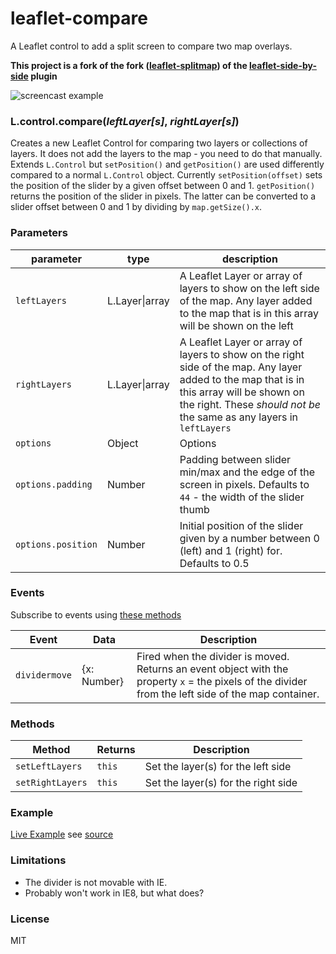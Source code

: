 # leaflet-compare

A Leaflet control to add a split screen to compare two map overlays.

**This project is a fork of the fork ([leaflet-splitmap](https://github.com/QuantStack/leaflet-splitmap)) of the [leaflet-side-by-side](https://github.com/digidem/leaflet-side-by-side) plugin**

![screencast example](screencast.gif)

### L.control.compare(_leftLayer[s]_, _rightLayer[s]_)

Creates a new Leaflet Control for comparing two layers or collections of layers. It does
not add the layers to the map - you need to do that manually. Extends `L.Control` but
`setPosition()` and `getPosition()` are used differently compared to a normal `L.Control`
object. Currently `setPosition(offset)` sets the position of the slider by a given
offset between 0 and 1. `getPosition()` returns the position of the slider in pixels.
The latter can be converted to a slider offset between 0 and 1 by dividing by
`map.getSize().x`. 

### Parameters

| parameter     | type           | description   |
| ----------    | -------------- | ------------- |
| `leftLayers`  | L.Layer\|array | A Leaflet Layer or array of layers to show on the left side of the map. Any layer added to the map that is in this array will be shown on the left |
| `rightLayers` | L.Layer\|array | A Leaflet Layer or array of layers to show on the right side of the map. Any layer added to the map that is in this array will be shown on the right. These *should not be* the same as any layers in `leftLayers` |
| `options`     | Object         | Options |
| `options.padding` | Number     | Padding between slider min/max and the edge of the screen in pixels. Defaults to `44` - the width of the slider thumb |
| `options.position` | Number    | Initial position of the slider given by a number between 0 (left) and 1 (right) for. Defaults to 0.5 |

### Events

Subscribe to events using [these methods](http://leafletjs.com/reference.html#events)

| Event         | Data           | Description   |
| ----------    | -------------- | ------------- |
| `dividermove` | {x: Number} | Fired when the divider is moved. Returns an event object with the property `x` = the pixels of the divider from the left side of the map container. |

### Methods

| Method           | Returns        | Description   |
| ----------       | -------------- | ------------- |
| `setLeftLayers`  | `this`         | Set the layer(s) for the left side  |
| `setRightLayers` | `this`         | Set the layer(s) for the right side |

### Example

[Live Example](http://lab.digital-democracy.org/leaflet-side-by-side/) see [source](index.html)

### Limitations

- The divider is not movable with IE.
- Probably won't work in IE8, but what does?

### License

MIT
